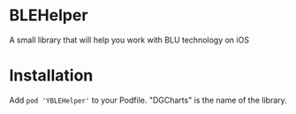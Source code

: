 # BLEHelper
A small library that will help you work with BLU technology on iOS

# Installation
Add `pod 'YBLEHelper'` to your Podfile. "DGCharts" is the name of the library.  
